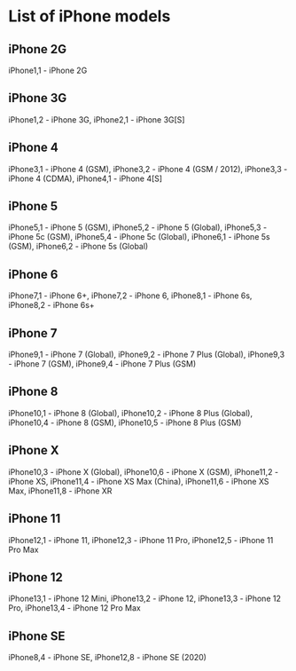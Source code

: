 # List of iPhone models

## iPhone 2G

iPhone1,1 - iPhone 2G


## iPhone 3G
iPhone1,2 - iPhone 3G,
iPhone2,1 - iPhone 3G[S]


## iPhone 4

iPhone3,1 - iPhone 4 (GSM),
iPhone3,2 - iPhone 4 (GSM / 2012),
iPhone3,3 - iPhone 4 (CDMA),
iPhone4,1 - iPhone 4[S]


## iPhone 5

iPhone5,1 - iPhone 5 (GSM),
iPhone5,2 - iPhone 5 (Global),
iPhone5,3 - iPhone 5c (GSM),
iPhone5,4 - iPhone 5c (Global),
iPhone6,1 - iPhone 5s (GSM),
iPhone6,2 - iPhone 5s (Global)


## iPhone 6

iPhone7,1 - iPhone 6+,
iPhone7,2 - iPhone 6,
iPhone8,1 - iPhone 6s,
iPhone8,2 - iPhone 6s+


## iPhone 7

iPhone9,1 - iPhone 7 (Global),
iPhone9,2 - iPhone 7 Plus (Global),
iPhone9,3 - iPhone 7 (GSM),
iPhone9,4 - iPhone 7 Plus (GSM)


## iPhone 8

iPhone10,1 - iPhone 8 (Global),
iPhone10,2 - iPhone 8 Plus (Global),
iPhone10,4 - iPhone 8 (GSM),
iPhone10,5 - iPhone 8 Plus (GSM)


## iPhone X

iPhone10,3 - iPhone X (Global),
iPhone10,6 - iPhone X (GSM),
iPhone11,2 - iPhone XS,
iPhone11,4 - iPhone XS Max (China),
iPhone11,6 - iPhone XS Max,
iPhone11,8 - iPhone XR


## iPhone 11

iPhone12,1 - iPhone 11,
iPhone12,3 - iPhone 11 Pro,
iPhone12,5 - iPhone 11 Pro Max


## iPhone 12

iPhone13,1 - iPhone 12 Mini,
iPhone13,2 - iPhone 12,
iPhone13,3 - iPhone 12 Pro,
iPhone13,4 - iPhone 12 Pro Max


## iPhone SE

iPhone8,4 - iPhone SE,
iPhone12,8 - iPhone SE (2020)
